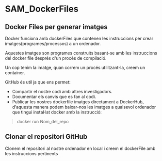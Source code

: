 # SAM_DockerFiles

## Docker Files per generar imatges

Docker funciona amb dockerFiles que contenen les instruccions per crear imatges(programes/processos) a un ordenador. 

Aquestes imatges son programes construits basant-se amb les instruccions del docker file després d'un procés de compilació.

Un cop tenim la imatge, quan correm un procés utilitzant-la, creem un container.

GitHub és util ja que ens permet:

* Compartir el nostre codi amb altres investigadors.
* Documentar els canvis que es fan al codi.
* Publicar les nostres dockerfile imatges directament a DockerHub, d'aquesta manera podem baixar-nos les imatges a qualsevol ordenador que tingui instal·lat docker amb la instrucció:

>docker run Nom_del_repo

## Clonar el repositori GitHub
Clonem el repositori al nostre ordenador en local i creem el dockerFile amb les instruccions pertinents

